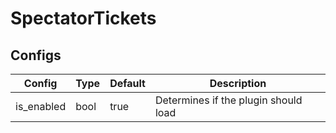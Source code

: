 # SpectatorTickets
## Configs
|Config|Type|Default|Description|
|-|-|-|-|
|is_enabled|bool|true|Determines if the plugin should load|

